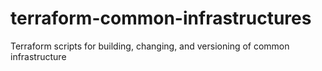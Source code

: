 # terraform-common-infrastructures
Terraform scripts for building, changing, and versioning of common infrastructure
